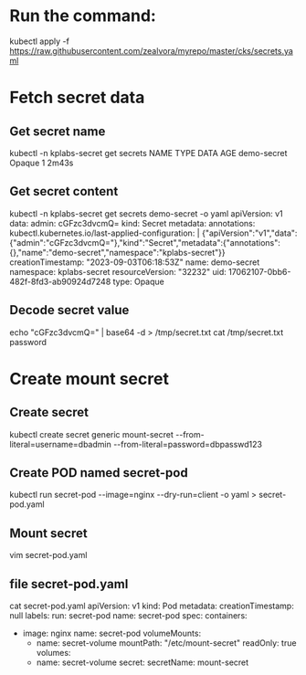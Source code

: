 # Run the command:
 
kubectl apply -f https://raw.githubusercontent.com/zealvora/myrepo/master/cks/secrets.yaml

# Fetch secret data
## Get secret name
kubectl -n kplabs-secret get secrets
NAME          TYPE     DATA   AGE
demo-secret   Opaque   1      2m43s

## Get secret content
kubectl -n kplabs-secret get secrets demo-secret -o yaml
apiVersion: v1
data:
  admin: cGFzc3dvcmQ=
kind: Secret
metadata:
  annotations:
    kubectl.kubernetes.io/last-applied-configuration: |
      {"apiVersion":"v1","data":{"admin":"cGFzc3dvcmQ="},"kind":"Secret","metadata":{"annotations":{},"name":"demo-secret","namespace":"kplabs-secret"}}
  creationTimestamp: "2023-09-03T06:18:53Z"
  name: demo-secret
  namespace: kplabs-secret
  resourceVersion: "32232"
  uid: 17062107-0bb6-482f-8fd3-ab90924d7248
type: Opaque

## Decode secret value
echo "cGFzc3dvcmQ=" | base64 -d > /tmp/secret.txt
cat /tmp/secret.txt
password


# Create mount secret
## Create secret 
 kubectl create secret generic mount-secret --from-literal=username=dbadmin --from-literal=password=dbpasswd123

## Create POD named secret-pod
kubectl run secret-pod --image=nginx --dry-run=client -o yaml > secret-pod.yaml

## Mount secret
vim secret-pod.yaml

## file secret-pod.yaml
cat secret-pod.yaml
apiVersion: v1
kind: Pod
metadata:
  creationTimestamp: null
  labels:
    run: secret-pod
  name: secret-pod
spec:
  containers:
  - image: nginx
    name: secret-pod
    volumeMounts:
      - name: secret-volume
        mountPath: "/etc/mount-secret"
        readOnly: true
  volumes:
    - name: secret-volume
      secret:
        secretName: mount-secret


